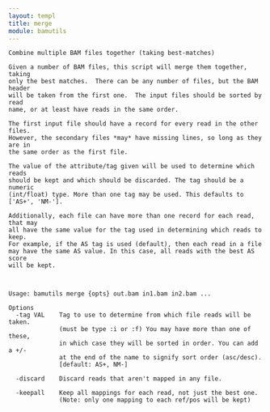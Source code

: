 ```yaml
---
layout: templ
title: merge
module: bamutils
---
```

    
    Combine multiple BAM files together (taking best-matches)
    
    Given a number of BAM files, this script will merge them together, taking
    only the best matches.  There can be any number of files, but the BAM header
    will be taken from the first one.  The input files should be sorted by read
    name, or at least have reads in the same order.
    
    The first input file should have a record for every read in the other files.
    However, the secondary files *may* have missing lines, so long as they are in
    the same order as the first file.
    
    The value of the attribute/tag given will be used to determine which reads
    should be kept and which should be discarded. The tag should be a numeric
    (int/float) type. More than one tag may be used. This defaults to ['AS+', 'NM-'].
    
    Additionally, each file can have more than one record for each read, that may
    all have the same value for the tag used in determining which reads to keep.
    For example, if the AS tag is used (default), then each read in a file
    may have the same AS value. In this case, all reads with the best AS score
    will be kept.
    
    
    
    Usage: bamutils merge {opts} out.bam in1.bam in2.bam ...
    
    Options
      -tag VAL    Tag to use to determine from which file reads will be taken.
                  (must be type :i or :f) You may have more than one of these,
                  in which case they will be sorted in order. You can add a +/-
                  at the end of the name to signify sort order (asc/desc). 
                  [default: AS+, NM-]
    
      -discard    Discard reads that aren't mapped in any file.
    
      -keepall    Keep all mappings for each read, not just the best one.
                  (Note: only one mapping to each ref/pos will be kept)
    
    
